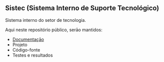 ## Sistec (Sistema Interno de Suporte Tecnológico)

Sistema interno do setor de tecnologia.

Aqui neste repositório público, serāo mantidos:

- [Documentaçāo](./docs/requisitos/especificacao.md)
- Projeto
- Código-fonte
- Testes e resultados